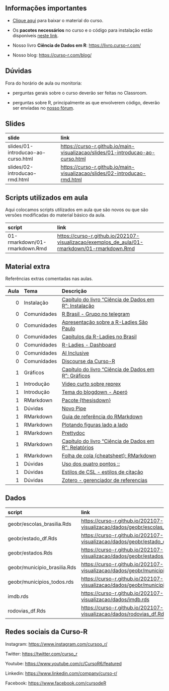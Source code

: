 
<!-- README.md is generated from README.Rmd. Please edit that file -->

## Informações importantes

-   [Clique
    aqui](https://github.com/curso-r/main-visualizacao/raw/master/material_do_curso.zip)
    para baixar o material do curso.

-   Os **pacotes necessários** no curso e o código para instalação estão
    disponíveis [neste
    link](https://curso-r.github.io/main-visualizacao#pacotes-necess%C3%A1rios).

-   Nosso livro **Ciência de Dados em R**: <https://livro.curso-r.com/>

-   Nosso blog: <https://curso-r.com/blog/>

## Dúvidas

Fora do horário de aula ou monitoria:

-   perguntas gerais sobre o curso deverão ser feitas no Classroom.

-   perguntas sobre R, principalmente as que envolverem código, deverão
    ser enviadas no [nosso fórum](https://discourse.curso-r.com/).

## Slides

| slide                              | link                                                                             |
|:-----------------------------------|:---------------------------------------------------------------------------------|
| slides/01-introducao-ao-curso.html | <https://curso-r.github.io/main-visualizacao/slides/01-introducao-ao-curso.html> |
| slides/02-introducao-rmd.html      | <https://curso-r.github.io/main-visualizacao/slides/02-introducao-rmd.html>      |

## Scripts utilizados em aula

Aqui colocamos scripts utilizados em aula que são novos ou que são
versões modificadas do material básico da aula.

| script                        | link                                                                                           |
|:------------------------------|:-----------------------------------------------------------------------------------------------|
| 01-rmarkdown/01-rmarkdown.Rmd | <https://curso-r.github.io/202107-visualizacao/exemplos_de_aula/01-rmarkdown/01-rmarkdown.Rmd> |

## Material extra

Referências extras comentadas nas aulas.

| Aula | Tema        | Descrição                                                                                                    |
|-----:|:------------|:-------------------------------------------------------------------------------------------------------------|
|    0 | Instalação  | [Capítulo do livro “Ciência de Dados em R”: Instalação](https://livro.curso-r.com/1-instalacao.html)         |
|    0 | Comunidades | [R Brasil - Grupo no telegram](https://t.me/rbrasiloficial)                                                  |
|    0 | Comunidades | [Apresentação sobre a R-Ladies São Paulo](https://r-ladies-sao-paulo.github.io/RLadiesTheme/)                |
|    0 | Comunidades | [Capítulos da R-Ladies no Brasil](https://github.com/R-Ladies-Sao-Paulo/RLadies-Brasil)                      |
|    0 | Comunidades | [R-Ladies - Dashboard](https://benubah.github.io/r-community-explorer/rladies.html)                          |
|    0 | Comunidades | [AI Inclusive](https://www.ai-inclusive.org/)                                                                |
|    0 | Comunidades | [Discourse da Curso-R](https://discourse.curso-r.com)                                                        |
|    1 | Gráficos    | [Capítulo do livro “Ciência de Dados em R”: Gráficos](https://livro.curso-r.com/8-graficos.html)             |
|    1 | Introdução  | [Video curto sobre reprex](https://youtu.be/IxlGYVnaGXk)                                                     |
|    1 | Introdução  | [Tema do blogdown - Aperó](https://hugo-apero.netlify.app/about/)                                            |
|    1 | RMarkdown   | [Pacote {thesisdown}](https://github.com/ismayc/thesisdown)                                                  |
|    1 | Dúvidas     | [Novo Pipe](https://blog.curso-r.com/posts/2021-05-06-o-novo-pipe-esta-chegando/)                            |
|    1 | RMarkdown   | [Guia de referência do RMarkdown](https://rstudio.com/wp-content/uploads/2015/03/rmarkdown-reference.pdf)    |
|    1 | RMarkdown   | [Plotando figuras lado a lado](https://bookdown.org/yihui/rmarkdown-cookbook/figures-side.html)              |
|    1 | RMarkdown   | [Prettydoc](https://prettydoc.statr.me/themes.html)                                                          |
|    1 | RMarkdown   | [Capítulo do livro “Ciência de Dados em R”: Relatórios](https://livro.curso-r.com/9-relatorios.html)         |
|    1 | RMarkdown   | [Folha de cola (cheatsheet): RMarkdown](https://github.com/rstudio/cheatsheets/raw/master/rmarkdown-2.0.pdf) |
|    1 | Dúvidas     | [Uso dos quatro pontos ::](https://curso-r.github.io/zen-do-r/funcoes-deps.html#quatro-pontos)               |
|    1 | Dúvidas     | [Estilos de CSL - estilos de citação](https://github.com/citation-style-language/styles)                     |
|    1 | Dúvidas     | [Zotero - gerenciador de referencias](https://www.zotero.org/)                                               |

## Dados

| script                        | link                                                                               |
|:------------------------------|:-----------------------------------------------------------------------------------|
| geobr/escolas\_brasilia.Rds   | <https://curso-r.github.io/202107-visualizacao/dados/geobr/escolas_brasilia.Rds>   |
| geobr/estado\_df.Rds          | <https://curso-r.github.io/202107-visualizacao/dados/geobr/estado_df.Rds>          |
| geobr/estados.Rds             | <https://curso-r.github.io/202107-visualizacao/dados/geobr/estados.Rds>            |
| geobr/municipio\_brasilia.Rds | <https://curso-r.github.io/202107-visualizacao/dados/geobr/municipio_brasilia.Rds> |
| geobr/municipios\_todos.rds   | <https://curso-r.github.io/202107-visualizacao/dados/geobr/municipios_todos.rds>   |
| imdb.rds                      | <https://curso-r.github.io/202107-visualizacao/dados/imdb.rds>                     |
| rodovias\_df.Rds              | <https://curso-r.github.io/202107-visualizacao/dados/rodovias_df.Rds>              |

## Redes sociais da Curso-R

Instagram: <https://www.instagram.com/cursoo_r/>

Twitter: <https://twitter.com/curso_r>

Youtube: <https://www.youtube.com/c/CursoR6/featured>

Linkedin: <https://www.linkedin.com/company/curso-r/>

Facebook: <https://www.facebook.com/cursodeR>
